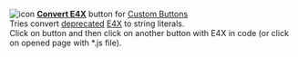 ![icon](https://raw.github.com/Infocatcher/Custom_Buttons/master/Convert_E4X/icon.png)&nbsp;<a href="http://infocatcher.github.io/Custom_Buttons/install/convertE4X.html"><strong>Convert E4X</strong></a> button for [Custom Buttons](https://addons.mozilla.org/addon/custom-buttons/)
<br>Tries convert [deprecated](http://custombuttons.sf.net/forum/viewtopic.php?f=2&t=365) [E4X](https://developer.mozilla.org/en-US/docs/E4X) to string literals.
<br>Click on button and then click on another button with E4X in code (or click on opened page with *.js file).